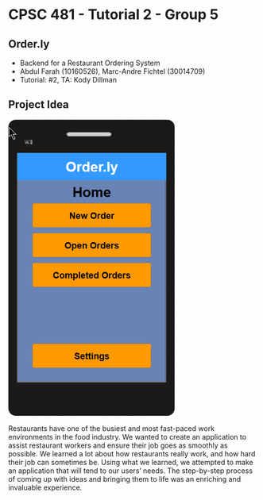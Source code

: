 # CPSC 481 - Tutorial 2 - Group 5

## Order.ly

* Backend for a Restaurant Ordering System
* Abdul Farah (10160526), Marc-Andre Fichtel (30014709)
* Tutorial: #2, TA: Kody Dillman

## Project Idea

![Order.ly Home](highlight1.png)

Restaurants have one of the busiest and most fast-paced work environments in the food industry. We wanted to create an application to assist restaurant workers and ensure their job goes as smoothly as possible. We learned a lot about how restaurants really work, and how hard their job can sometimes be. Using what we learned, we attempted to make an application that will tend to our users’ needs. The step-by-step process of coming up with ideas and bringing them to life was an enriching and invaluable experience.
